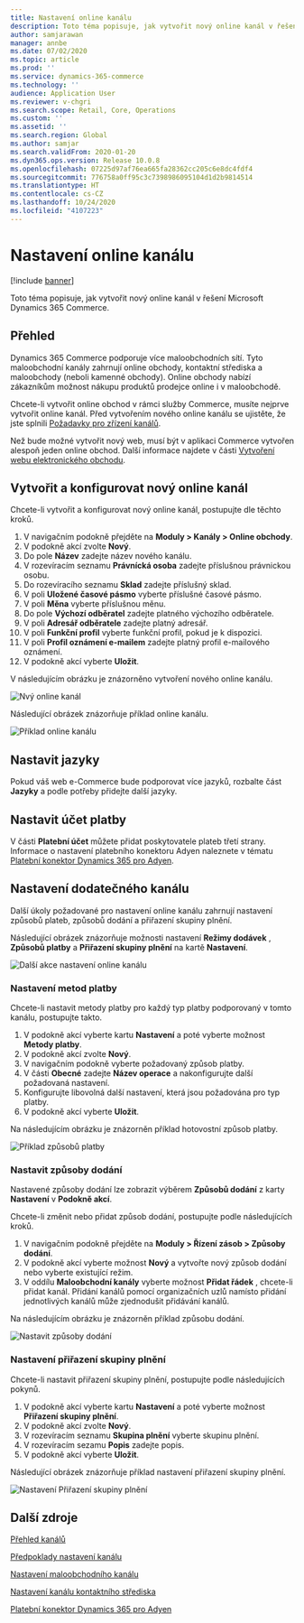 ```yaml
---
title: Nastavení online kanálu
description: Toto téma popisuje, jak vytvořit nový online kanál v řešení Microsoft Dynamics 365 Commerce.
author: samjarawan
manager: annbe
ms.date: 07/02/2020
ms.topic: article
ms.prod: ''
ms.service: dynamics-365-commerce
ms.technology: ''
audience: Application User
ms.reviewer: v-chgri
ms.search.scope: Retail, Core, Operations
ms.custom: ''
ms.assetid: ''
ms.search.region: Global
ms.author: samjar
ms.search.validFrom: 2020-01-20
ms.dyn365.ops.version: Release 10.0.8
ms.openlocfilehash: 07225d97af76ea665fa28362cc205c6e8dc4fdf4
ms.sourcegitcommit: 776758a0ff95c3c7398986095104d1d2b9814514
ms.translationtype: HT
ms.contentlocale: cs-CZ
ms.lasthandoff: 10/24/2020
ms.locfileid: "4107223"
---
```

# <a name="set-up-an-online-channel"></a>Nastavení online kanálu


[!include [banner](includes/banner.md)]

Toto téma popisuje, jak vytvořit nový online kanál v řešení Microsoft Dynamics 365 Commerce.

## <a name="overview"></a>Přehled

Dynamics 365 Commerce podporuje více maloobchodních sítí. Tyto maloobchodní kanály zahrnují online obchody, kontaktní střediska a maloobchody (neboli kamenné obchody). Online obchody nabízí zákazníkům možnost nákupu produktů prodejce online i v maloobchodě.

Chcete-li vytvořit online obchod v rámci služby Commerce, musíte nejprve vytvořit online kanál. Před vytvořením nového online kanálu se ujistěte, že jste splnili [Požadavky pro zřízení kanálů](channels-prerequisites.md).

Než bude možné vytvořit nový web, musí být v aplikaci Commerce vytvořen alespoň jeden online obchod. Další informace najdete v části [Vytvoření webu elektronického obchodu](create-ecommerce-site.md).

## <a name="create-and-configure-a-new-online-channel"></a>Vytvořit a konfigurovat nový online kanál

Chcete-li vytvořit a konfigurovat nový online kanál, postupujte dle těchto kroků.

1. V navigačním podokně přejděte na **Moduly \> Kanály \> Online obchody**.
1. V podokně akcí zvolte **Nový**.
1. Do pole **Název** zadejte název nového kanálu.
1. V rozevíracím seznamu **Právnícká osoba** zadejte příslušnou právnickou osobu.
1. Do rozevíracího seznamu **Sklad** zadejte příslušný sklad.
1. V poli **Uložené časové pásmo** vyberte příslušné časové pásmo.
1. V poli **Měna** vyberte příslušnou měnu.
1. Do pole **Výchozí odběratel** zadejte platného výchozího odběratele.
1. V poli **Adresář odběratele** zadejte platný adresář.
1. V poli **Funkční profil** vyberte funkční profil, pokud je k dispozici.
1. V poli **Profil oznámení e-mailem** zadejte platný profil e-mailového oznámení.
1. V podokně akcí vyberte **Uložit**.

V následujícím obrázku je znázorněno vytvoření nového online kanálu.

![Nvý online kanál](media/channel-setup-online-1.png)

Následující obrázek znázorňuje příklad online kanálu.

![Příklad online kanálu](media/channel-setup-online-2.png)

## <a name="set-up-languages"></a>Nastavit jazyky

Pokud váš web e-Commerce bude podporovat více jazyků, rozbalte část **Jazyky** a podle potřeby přidejte další jazyky.

## <a name="set-up-payment-account"></a>Nastavit účet platby

V části **Platební účet** můžete přidat poskytovatele plateb třetí strany. Informace o nastavení platebního konektoru Adyen naleznete v tématu [Platební konektor Dynamics 365 pro Adyen](../retail/dev-itpro/adyen-connector.md).

## <a name="additional-channel-setup"></a>Nastavení dodatečného kanálu

Další úkoly požadované pro nastavení online kanálu zahrnují nastavení způsobů plateb, způsobů dodání a přiřazení skupiny plnění.

Následující obrázek znázorňuje možnosti nastavení **Režimy dodávek** , **Způsobů platby** a **Přiřazení skupiny plnění** na kartě **Nastavení**.

![Další akce nastavení online kanálu](media/channel-setup-online-3.png)

### <a name="set-up-payment-methods"></a>Nastavení metod platby

Chcete-li nastavit metody platby pro každý typ platby podporovaný v tomto kanálu, postupujte takto.

1. V podokně akcí vyberte kartu **Nastavení** a poté vyberte možnost **Metody platby**.
1. V podokně akcí zvolte **Nový**.
1. V navigačním podokně vyberte požadovaný způsob platby.
1. V části **Obecné** zadejte **Název operace** a nakonfigurujte další požadovaná nastavení.
1. Konfigurujte libovolná další nastavení, která jsou požadována pro typ platby.
1. V podokně akcí vyberte **Uložit**.

Na následujícím obrázku je znázorněn příklad hotovostní způsob platby.

![Příklad způsobů platby](media/channel-setup-retail-5.png)

### <a name="set-up-modes-of-delivery"></a>Nastavit způsoby dodání

Nastavené způsoby dodání lze zobrazit výběrem **Způsobů dodání** z karty **Nastavení** v **Podokně akcí**.  

Chcete-li změnit nebo přidat způsob dodání, postupujte podle následujících kroků.

1. V navigačním podokně přejděte na **Moduly \> Řízení zásob \> Způsoby dodání**.
1. V podokně akcí vyberte možnost **Nový** a vytvořte nový způsob dodání nebo vyberte existující režim.
1. V oddílu **Maloobchodní kanály** vyberte možnost **Přidat řádek** , chcete-li přidat kanál. Přidání kanálů pomocí organizačních uzlů namísto přidání jednotlivých kanálů může zjednodušit přidávání kanálů.

Na následujícím obrázku je znázorněn příklad způsobu dodání.

![Nastavit způsoby dodání](media/channel-setup-retail-7.png)

### <a name="set-up-a-fulfillment-group-assignment"></a>Nastavení přiřazení skupiny plnění

Chcete-li nastavit přiřazení skupiny plnění, postupujte podle následujících pokynů.

1. V podokně akcí vyberte kartu **Nastavení** a poté vyberte možnost **Přiřazení skupiny plnění**.
1. V podokně akcí zvolte **Nový**.
1. V rozevíracím seznamu **Skupina plnění** vyberte skupinu plnění.
1. V rozevíracím sezamu **Popis** zadejte popis.
1. V podokně akcí vyberte **Uložit**.

Následující obrázek znázorňuje příklad nastavení přiřazení skupiny plnění.

![Nastavení Přiřazení skupiny plnění](media/channel-setup-retail-9.png)

## <a name="additional-resources"></a>Další zdroje

[Přehled kanálů](channels-overview.md)

[Předpoklady nastavení kanálu](channels-prerequisites.md)

[Nastavení maloobchodního kanálu](channel-setup-retail.md)

[Nastavení kanálu kontaktního střediska](channel-setup-callcenter.md)

[Platební konektor Dynamics 365 pro Adyen](../retail/dev-itpro/adyen-connector.md)
